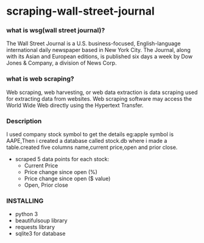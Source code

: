# scraping-wall-street-journal

### what is wsg(wall street journal)?
The Wall Street Journal is a U.S. business-focused, English-language international daily newspaper based in New York City. The Journal, along with its Asian and European editions, is published six days a week by Dow Jones & Company, a division of News Corp.

### what is web scraping?
Web scraping, web harvesting, or web data extraction is data scraping used for extracting data from websites. Web scraping software may access the World Wide Web directly using the Hypertext Transfer.
 
 
 ### Description
 I used company  stock symbol to get the details eg:apple symbol is AAPE,Then i created a database called stock.db where i made a table.created five columns name,current price,open and prior close.

* scraped 5 data points for each stock:
  * Current Price
  * Price change since open (%)
  * Price change since open ($ value)
  * Open, Prior close

### INSTALLING
* python 3
 * beautifulsoup library
 * requests library
 * sqlite3 for database
 

